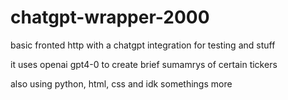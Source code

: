 # chatgpt-wrapper-2000

basic fronted http with a chatgpt integration for testing and stuff

it uses openai gpt4-0 to create brief sumamrys of certain tickers

also using python, html, css and idk somethings more

